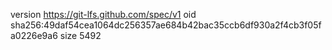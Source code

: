 version https://git-lfs.github.com/spec/v1
oid sha256:49daf54cea1064dc256357ae684b42bac35ccb6df930a2f4cb3f05fa0226e9a6
size 5492
